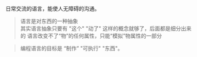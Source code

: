 日常交流的语言，能使人无障碍的沟通。

> 语言是对东西的一种抽象   
> 其实语言抽象只要有 "这个" "动了" 这样的概念就够了，后面都是细分出来的
> 语言改变不了“物”的任何属性，只能“模拟”物属性的一部分

> 编程语言的目标是 “制作” "可执行" "东西"。
